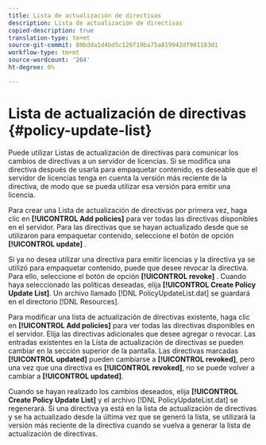 ```yaml
---
title: Lista de actualización de directivas
description: Lista de actualización de directivas
copied-description: true
translation-type: tm+mt
source-git-commit: 89bdda1d4bd5c126f19ba75a819942df901183d1
workflow-type: tm+mt
source-wordcount: '264'
ht-degree: 0%

---
```



# Lista de actualización de directivas {#policy-update-list}

Puede utilizar Listas de actualización de directivas para comunicar los cambios de directivas a un servidor de licencias. Si se modifica una directiva después de usarla para empaquetar contenido, es deseable que el servidor de licencias tenga en cuenta la versión más reciente de la directiva, de modo que se pueda utilizar esa versión para emitir una licencia.

Para crear una Lista de actualización de directivas por primera vez, haga clic en **[!UICONTROL Add policies]** para ver todas las directivas disponibles en el servidor. Para las directivas que se hayan actualizado desde que se utilizaron para empaquetar contenido, seleccione el botón de opción **[!UICONTROL update]** .

Si ya no desea utilizar una directiva para emitir licencias y la directiva ya se utilizó para empaquetar contenido, puede que desee revocar la directiva. Para ello, seleccione el botón de opción **[!UICONTROL revoke]** . Cuando haya seleccionado las políticas deseadas, elija **[!UICONTROL Create Policy Update List]**. Un archivo llamado [!DNL PolicyUpdateList.dat] se guardará en el directorio [!DNL Resources].

Para modificar una lista de actualización de directivas existente, haga clic en **[!UICONTROL Add policies]** para ver todas las directivas disponibles en el servidor. Elija las directivas adicionales que desee agregar o revocar. Las entradas existentes en la Lista de actualización de directivas se pueden cambiar en la sección superior de la pantalla. Las directivas marcadas **[!UICONTROL updated]** pueden cambiarse a **[!UICONTROL revoked]**, pero una vez que una directiva es **[!UICONTROL revoked]**, no se puede volver a cambiar a **[!UICONTROL updated]**.

Cuando se hayan realizado los cambios deseados, elija **[!UICONTROL Create Policy Update List]** y el archivo [!DNL PolicyUpdateList.dat] se regenerará. Si una directiva ya está en la lista de actualización de directivas y se ha actualizado desde la última vez que se generó la lista, se utilizará la versión más reciente de la directiva cuando se vuelva a generar la lista de actualización de directivas.
